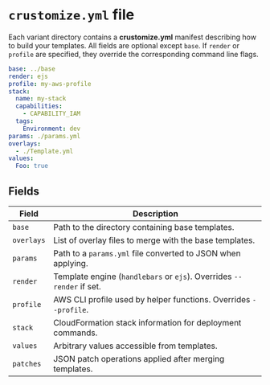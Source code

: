 # `crustomize.yml` file

Each variant directory contains a **crustomize.yml** manifest describing how to build
your templates. All fields are optional except `base`. If `render` or `profile` are
specified, they override the corresponding command line flags.

```yaml
base: ../base
render: ejs
profile: my-aws-profile
stack:
  name: my-stack
  capabilities:
    - CAPABILITY_IAM
  tags:
    Environment: dev
params: ./params.yml
overlays:
  - ./Template.yml
values:
  Foo: true
```

## Fields

| Field      | Description                                                           |
| ---------- | --------------------------------------------------------------------- |
| `base`     | Path to the directory containing base templates.                      |
| `overlays` | List of overlay files to merge with the base templates.               |
| `params`   | Path to a `params.yml` file converted to JSON when applying.          |
| `render`   | Template engine (`handlebars` or `ejs`). Overrides `--render` if set. |
| `profile`  | AWS CLI profile used by helper functions. Overrides `--profile`.      |
| `stack`    | CloudFormation stack information for deployment commands.             |
| `values`   | Arbitrary values accessible from templates.                           |
| `patches`  | JSON patch operations applied after merging templates.                |
